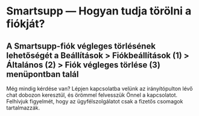 # Smartsupp — Hogyan tudja törölni a fiókját?
## A Smartsupp-fiók végleges törlésének lehetőségét a Beállítások > Fiókbeállítások (1) > Általános (2) > Fiók végleges törlése (3) menüpontban talál
Még mindig kérdése van? Lépjen kapcsolatba velünk az irányítópulton lévő chat dobozon keresztül, és örömmel felvesszük Önnel a kapcsolatot. Felhívjuk figyelmét, hogy az ügyfélszolgálatot csak a fizetős csomagok tartalmazzák.

